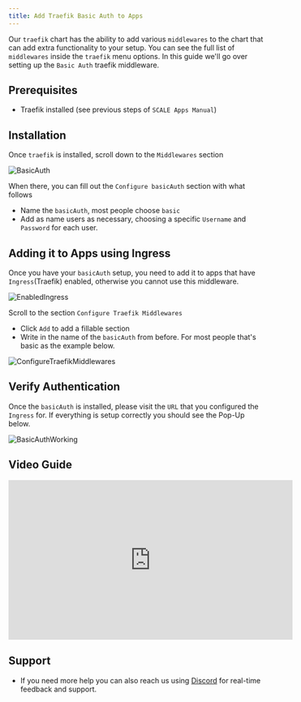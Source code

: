 ```yaml
---
title: Add Traefik Basic Auth to Apps
---
```


Our `traefik` chart has the ability to add various `middlewares` to the chart that can add extra functionality to your setup. You can see the full list of `middlewares` inside the `traefik` menu options. In this guide we'll go over setting up the `Basic Auth` traefik middleware.

## Prerequisites

- Traefik installed (see previous steps of `SCALE Apps Manual`)

## Installation

Once `traefik` is installed, scroll down to the `Middlewares` section

![BasicAuth](./img/BasicAuth.png)

When there, you can fill out the `Configure basicAuth` section with what follows

- Name the `basicAuth`, most people choose `basic`
- Add as name users as necessary, choosing a specific `Username` and `Password` for each user.

## Adding it to Apps using Ingress

Once you have your `basicAuth` setup, you need to add it to apps that have `Ingress`(Traefik) enabled, otherwise you cannot use this middleware.

![EnabledIngress](./img/IngressEnabled.png)

Scroll to the section `Configure Traefik Middlewares`

- Click `Add` to add a fillable section
- Write in the name of the `basicAuth` from before. For most people that's basic as the example below.

![ConfigureTraefikMiddlewares](./img/ConfigureTraefikMiddlewares.png)

## Verify Authentication

Once the `basicAuth` is installed, please visit the `URL` that you configured the `Ingress` for. If everything is setup correctly you should see the Pop-Up below.

![BasicAuthWorking](./img/BasicAuthWorking.png)

## Video Guide

<iframe width="560" height="315" src="https://www.youtube.com/embed/hDdFKE5-c44" title="YouTube video player" frameBorder="0" allow="accelerometer; autoplay; clipboard-write; encrypted-media; gyroscope; picture-in-picture" allowFullScreen></iframe>

## Support

- If you need more help you can also reach us using [Discord](https://discord.gg/tVsPTHWTtr) for real-time feedback and support.
